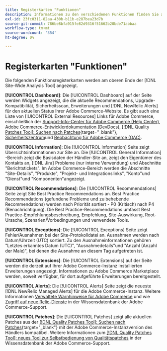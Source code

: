```yaml
---
title: Registerkarten "Funktionen"
description: Informationen zu den verschiedenen Funktionen finden Sie auf den Registerkarten im [!DNL Site-Wide Analysis Tool]
exl-id: 23fc0311-82aa-430b-b11b-e287bea23d7b
source-git-commit: 786be8bfa915fe82d9316f51662b20bde71abbaa
workflow-type: tm+mt
source-wordcount: '354'
ht-degree: 0%

---
```


# Registerkarten &quot;Funktionen&quot;

Die folgenden Funktionsregisterkarten werden am oberen Ende der [!DNL Site-Wide Analysis Tool] angezeigt.

**[!UICONTROL Dashboard]**: Die [!UICONTROL Dashboard] auf der Seite werden Widgets angezeigt, die die aktuelle Recommendations, Upgrade-Kompatibilität, Sicherheitsscan, Erweiterungen und [!DNL NewRelic Alerts] für den aktuellen Status Ihrer Adobe Commerce-Website. Es gibt auch eine Liste von [!UICONTROL External Resources] Links für Adobe Commerce, einschließlich der [Support-Info-Center für Adobe Commerce (Help Center)](https://experienceleague.adobe.com/docs/commerce-knowledge-base/kb/overview.html), [Adobe Commerce-Entwicklerdokumentation (DevDocs)](https://developer.adobe.com/commerce/docs/), [[!DNL Quality Patches Tool]: Suchen nach Patches](https://experienceleague.adobe.com/tools/commerce-quality-patches/index.html){target="_blank"}, [Sicherheitszentrum](https://helpx.adobe.com/security.html)und [Beobachtung für Adobe Commerce (OAC)](https://experienceleague.adobe.com/docs/commerce-operations/tools/observation-for-adobe-commerce/intro.html).

**[!UICONTROL Information]**: Die [!UICONTROL Information] Seite zeigt Übersichtsinformationen zur Site an.
Die [!UICONTROL General Information] -Bereich zeigt die Basisdaten der Händler-Site an, zeigt den Eigentümer des Kontakts an, [!DNL Jira] Probleme (nur interne Verwendung) und Abschnitte &quot;Berichtstickets&quot;.
Im Adobe Commerce-Bereich werden die Abschnitte &quot;Site-Details&quot;, &quot;Produkte&quot;, &quot;Projekt- und Integrationslinks&quot;, &quot;Konto&quot;und &quot;Dienst&quot;und &quot;Komponenten&quot;angezeigt.

**[!UICONTROL Recommendations]**: Die [!UICONTROL Recommendations] Seite zeigt Site Best Practice Recommendations an. Best Practice Recommendations (gefundene Probleme und zu behebende Recommendations) werden nach Priorität sortiert - P0 (Kritisch) nach P4 (Benachrichtigung).
Die Best Practice-Recommendations umfasst Best Practice-Empfehlungsbeschreibung, Empfehlung, Site-Auswirkung, Root-Ursache, Szenarien/Vorbedingungen und verwendete Tools.

**[!UICONTROL Exceptions]**: Die [!UICONTROL Exceptions] Seite zeigt Fehler/Ausnahmen bei der Site-Protokolldatei an. Ausnahmen werden nach Datum/Uhrzeit (UTC) sortiert.
Zu den Ausnahmeinformationen gehören &quot;Letztes erkanntes Datum (UTC)&quot;, &quot;Ausnahmedetails&quot;und &quot;Anzahl (Anzahl der Male)&quot;, bei denen die Ausnahme an diesem Tag aufgetreten ist.

**[!UICONTROL Extensions]**: Die [!UICONTROL Extensions] auf der Seite werden die derzeit auf Ihrer Adobe Commerce-Instanz installierten Erweiterungen angezeigt. Informationen zu Adobe Commerce Marketplace werden, soweit verfügbar, für dort aufgeführte Erweiterungen bereitgestellt.

**[!UICONTROL Alerts]**: Die [!UICONTROL Alerts] Seite zeigt die neueste [!DNL NewRelic Managed Alerts] für die Adobe Commerce-Instanz. Weitere Informationen [Verwaltete Warnhinweise für Adobe Commerce](https://experienceleague.adobe.com/docs/commerce-knowledge-base/kb/support-tools/managed-alerts/managed-alerts-for-magento-commerce.html) und wie [Zugriff auf neue Relic-Dienste](https://experienceleague.adobe.com/docs/commerce-knowledge-base/kb/faq/access-new-relic-services.html) in der Wissensdatenbank der Adobe Commerce-Support.

**[!UICONTROL Patches]**: Die [!UICONTROL Patches] zeigt alle aktuellen Patches aus der [[!DNL Quality Patches Tool]: Suchen nach Patches](https://experienceleague.adobe.com/tools/commerce-quality-patches/index.html){target="_blank"} mit der Adobe Commerce-Instanzversion des Händlers kompatibel. Weitere Informationen zum [[!DNL Quality Patches Tool]: neues Tool zur Selbstbedienung von Qualitätspatches](https://experienceleague.adobe.com/docs/commerce-knowledge-base/kb/announcements/commerce-announcements/magento-quality-patches-released-new-tool-to-self-serve-quality-patches.html) in der Wissensdatenbank der Adobe Commerce-Support.
